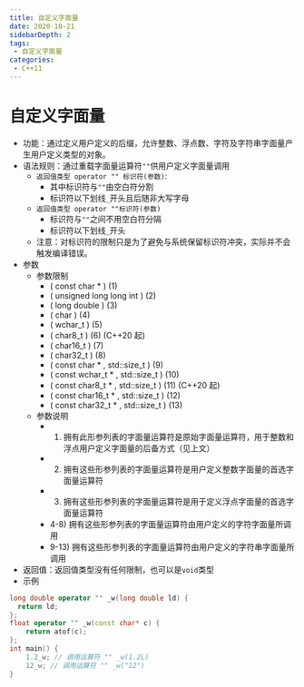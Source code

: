 ```yaml
---
title: 自定义字面量
date: 2020-10-21
sidebarDepth: 2
tags:
 - 自定义字面量
categories:
 - C++11
---
```

# 自定义字面量
- 功能：通过定义用户定义的后缀，允许整数、浮点数、字符及字符串字面量产生用户定义类型的对象。
- 语法规则：通过重载字面量运算符`""`供用户定义字面量调用
  - `返回值类型 operator "" 标识符(参数)`:
    - 其中标识符与`""`由空白符分割
    - 标识符以下划线`_`开头且后随非大写字母
  - `返回值类型 operator ""标识符(参数)`
    - 标识符与`""`之间不用空白符分隔
    - 标识符以下划线`_`开头
  - 注意：对标识符的限制只是为了避免与系统保留标识符冲突，实际并不会触发编译错误。
- 参数
  - 参数限制
    - ( const char * )	(1)	
    - ( unsigned long long int )	(2)
    - ( long double )	(3)	
    - ( char )	(4)	
    - ( wchar_t )	(5)	
    - ( char8_t )	(6)	(C++20 起)
    - ( char16_t )	(7)	
    - ( char32_t )	(8)	
    - ( const char * , std::size_t )	(9)	
    - ( const wchar_t * , std::size_t )	(10)	
    - ( const char8_t * , std::size_t )	(11)	(C++20 起)
    - ( const char16_t * , std::size_t )	(12)	
    - ( const char32_t * , std::size_t )	(13)	
  - 参数说明
    - 1) 拥有此形参列表的字面量运算符是原始字面量运算符，用于整数和浮点用户定义字面量的后备方式（见上文）
    - 2) 拥有这些形参列表的字面量运算符是用户定义整数字面量的首选字面量运算符
    - 3) 拥有这些形参列表的字面量运算符是用于定义浮点字面量的首选字面量运算符
    - 4-8) 拥有这些形参列表的字面量运算符由用户定义的字符字面量所调用
    - 9-13) 拥有这些形参列表的字面量运算符由用户定义的字符串字面量所调用
- 返回值：返回值类型没有任何限制，也可以是`void`类型
- 示例
```c++
long double operator "" _w(long double ld) { 
  return ld; 
};
float operator "" _w(const char* c) {
    return atof(c);
};
int main() {
    1.2_w; // 调用运算符 "" _w(1.2L)
    12_w; // 调用运算符 "" _w("12")
}
```